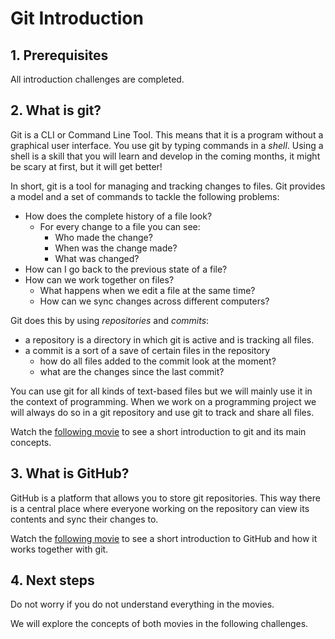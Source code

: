 # Git Introduction

## 1. Prerequisites

All introduction challenges are completed.

## 2. What is git?

Git is a CLI or Command Line Tool. This means that it is a program without a graphical user interface. You use git by typing commands in a _shell_. Using a shell is a skill that you will learn and develop in the coming months, it might be scary at first, but it will get better!

In short, git is a tool for managing and tracking changes to files. Git provides a model and a set of commands to tackle the following problems:

- How does the complete history of a file look?
  - For every change to a file you can see:
    - Who made the change?
    - When was the change made?
    - What was changed?
- How can I go back to the previous state of a file?
- How can we work together on files?
  - What happens when we edit a file at the same time?
  - How can we sync changes across different computers?

Git does this by using _repositories_ and _commits_: 
- a repository is a directory in which git is active and is tracking all files.
- a commit is a sort of a save of certain files in the repository
    - how do all files added to the commit look at the moment?
    - what are the changes since the last commit?

You can use git for all kinds of text-based files but we will mainly use it in the context of programming. When we work on a programming project we will always do so in a git repository and use git to track and share all files.

Watch the [following movie](https://www.youtube.com/watch?v=USjZcfj8yxE) to see a short introduction to git and its main concepts.

## 3. What is GitHub?

GitHub is a platform that allows you to store git repositories. This way there is a central place where everyone working on the repository can view its contents and sync their changes to.

Watch the [following movie](https://www.youtube.com/watch?v=nhNq2kIvi9s) to see a short introduction to GitHub and how it works together with git.

## 4. Next steps

Do not worry if you do not understand everything in the movies.

We will explore the concepts of both movies in the following challenges.